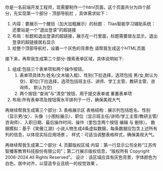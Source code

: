 你是一名前端开发工程师，现需要制作一个html页面，这个页面共分为四个部分，先实现第一个部分 - 顶部导航栏 ，具体需求如下：
1. 内容：要展示一个醒目（加大加粗展示）的标题： Tlias智能学习辅助系统： 还要站是一个“退出登录"的超链接
2. 布局：标题和退出登录的超链接，展示在一行里面，标题需要居左显示，退出登录的超链接居右显示
3. 给整个顶部导航栏，设置一个灰色的背景色
请帮我生成这个HTML页面


接下来，再帮我生成第二个部分-搜索表单区域，具体说明如下:
1. 组成:包括三个表单项和两个操作按钮。
	1. 表单项具体为:姓名(文木输入框)、性别(下拉选择，选项包括 男/女,默认为空)、职位(下拉选择，选项包括班主任、讲师、学工主管、教研主管、咨询师， 默认为空)
	2. 两个按钮:“查询”与“清空”按钮，用于提交表单或 重置表单项
2. 布局:所有表单项及按钮需水平排列于一行，确保美观大气


再继续帮我生成第三个部分: 3. 表格展示区
表格结构：展示列包括姓名、性别（显示男/女）、头像（小图标展示）、职位（显示班主任/讲师/学工主管/教研主管/咨询师）、入职日期、最后操作时间、操作（里包含两个按钮 编辑 与 删除）。
数据模拟：基于《笑傲江湖》小说人物生成4条虚拟数据，每条数据应包含上述所有列的信息，以体现实际应用场景 。
样式：可适当调整表格样式，确保美观大气。


再继续帮我生成第二个部分: 4. 页脚版权区域
内容：第一行显示公司全称“江苏传智播客教育科技股份有限公司”；第二行展示版权信息，“版权所有 Copyright 2006-2024 All Rights Reserved”。
设计：该区域应具有灰色背景，字体颜色为白色，居中对齐，以营造专业且统一的视觉效果 。